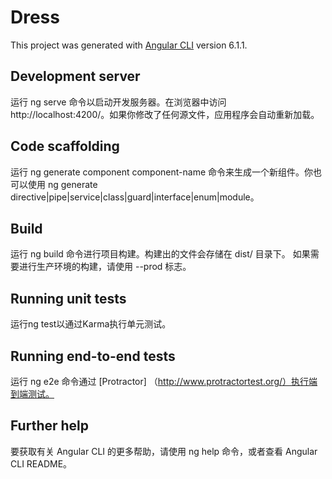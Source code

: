 # Dress

This project was generated with [Angular CLI](https://github.com/angular/angular-cli) version 6.1.1.

## Development server

运行 ng serve 命令以启动开发服务器。在浏览器中访问 http://localhost:4200/。如果你修改了任何源文件，应用程序会自动重新加载。

## Code scaffolding

运行 ng generate component component-name 命令来生成一个新组件。你也可以使用 ng generate directive|pipe|service|class|guard|interface|enum|module。

## Build

运行 ng build 命令进行项目构建。构建出的文件会存储在 dist/ 目录下。 如果需要进行生产环境的构建，请使用 --prod 标志。

## Running unit tests

运行ng test以通过Karma执行单元测试。

## Running end-to-end tests

运行 ng e2e 命令通过 [Protractor] （http://www.protractortest.org/）执行端到端测试。

## Further help

要获取有关 Angular CLI 的更多帮助，请使用 ng help 命令，或者查看 Angular CLI README。
